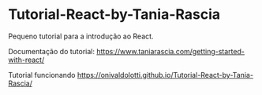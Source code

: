 # Tutorial-React-by-Tania-Rascia

Pequeno tutorial para a introdução ao React.

Documentação do tutorial: https://www.taniarascia.com/getting-started-with-react/

Tutorial funcionando https://onivaldolotti.github.io/Tutorial-React-by-Tania-Rascia/
